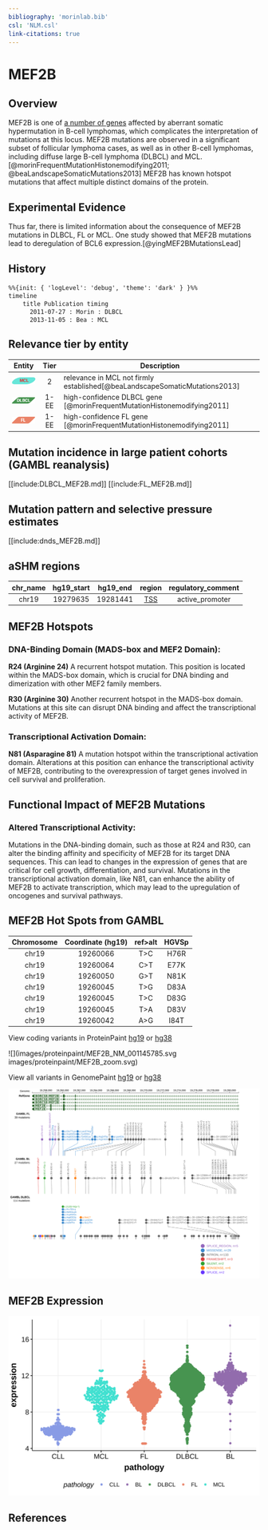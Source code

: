 ```yaml
---
bibliography: 'morinlab.bib'
csl: 'NLM.csl'
link-citations: true
---
```

# MEF2B

## Overview
MEF2B is one of [a number of genes](https://github.com/morinlab/LLMPP/wiki/ashm) affected by aberrant somatic hypermutation in B-cell lymphomas, which complicates the interpretation of mutations at this locus. MEF2B mutations are observed in a significant subset of follicular lymphoma cases, as well as in other B-cell lymphomas, including diffuse large B-cell lymphoma (DLBCL) and MCL.[@morinFrequentMutationHistonemodifying2011; @beaLandscapeSomaticMutations2013] MEF2B has known hotspot mutations that affect multiple distinct domains of the protein. 

## Experimental Evidence
Thus far, there is limited information about the consequence of MEF2B mutations in DLBCL, FL or MCL. One study showed that MEF2B mutations lead to deregulation of BCL6 expression.[@yingMEF2BMutationsLead]

## History
```mermaid
%%{init: { 'logLevel': 'debug', 'theme': 'dark' } }%%
timeline
    title Publication timing
      2011-07-27 : Morin : DLBCL
      2013-11-05 : Bea : MCL
```

## Relevance tier by entity

|Entity|Tier|Description                           |
|:------:|:----:|--------------------------------------|
|![MCL](images/icons/MCL_tier2.png)|2|relevance in MCL not firmly established[@beaLandscapeSomaticMutations2013]|
|![DLBCL](images/icons/DLBCL_tier1.png) |1-EE | high-confidence DLBCL gene            [@morinFrequentMutationHistonemodifying2011]|
|![FL](images/icons/FL_tier1.png)    |1-EE | high-confidence FL gene               [@morinFrequentMutationHistonemodifying2011]|


## Mutation incidence in large patient cohorts (GAMBL reanalysis)

[[include:DLBCL_MEF2B.md]]
[[include:FL_MEF2B.md]]

## Mutation pattern and selective pressure estimates

[[include:dnds_MEF2B.md]]

## aSHM regions

|chr_name|hg19_start|hg19_end|region                                                                                    |regulatory_comment|
|:--------:|:----------:|:--------:|:------------------------------------------------------------------------------------------:|:------------------:|
|chr19   |19279635  |19281441|[TSS](https://genome.ucsc.edu/s/rdmorin/GAMBL%20hg19?position=chr19%3A19279635%2D19281441)|active_promoter   |


## MEF2B Hotspots

### DNA-Binding Domain (MADS-box and MEF2 Domain):
**R24 (Arginine 24)** A recurrent hotspot mutation. This position is located within the MADS-box domain, which is crucial for DNA binding and dimerization with other MEF2 family members.

**R30 (Arginine 30)** Another recurrent hotspot in the MADS-box domain. Mutations at this site can disrupt DNA binding and affect the transcriptional activity of MEF2B.

### Transcriptional Activation Domain:
**N81 (Asparagine 81)** A mutation hotspot within the transcriptional activation domain. Alterations at this position can enhance the transcriptional activity of MEF2B, contributing to the overexpression of target genes involved in cell survival and proliferation.

## Functional Impact of MEF2B Mutations

### Altered Transcriptional Activity:
Mutations in the DNA-binding domain, such as those at R24 and R30, can alter the binding affinity and specificity of MEF2B for its target DNA sequences. This can lead to changes in the expression of genes that are critical for cell growth, differentiation, and survival.
Mutations in the transcriptional activation domain, like N81, can enhance the ability of MEF2B to activate transcription, which may lead to the upregulation of oncogenes and survival pathways.

## MEF2B Hot Spots from GAMBL

| Chromosome |Coordinate (hg19) | ref>alt | HGVSp | 
 | :---:| :---: | :--: | :---: |
| chr19 | 19260066 | T>C | H76R |
| chr19 | 19260064 | C>T | E77K |
| chr19 | 19260050 | G>T | N81K |
| chr19 | 19260045 | T>G | D83A |
| chr19 | 19260045 | T>C | D83G |
| chr19 | 19260045 | T>A | D83V |
| chr19 | 19260042 | A>G | I84T |

View coding variants in ProteinPaint [hg19](https://morinlab.github.io/LLMPP/GAMBL/MEF2B_protein.html)  or [hg38](https://morinlab.github.io/LLMPP/GAMBL/MEF2B_protein_hg38.html)

![](images/proteinpaint/MEF2B_NM_001145785.svg
images/proteinpaint/MEF2B_zoom.svg)

View all variants in GenomePaint [hg19](https://morinlab.github.io/LLMPP/GAMBL/MEF2B.html)  or [hg38](https://morinlab.github.io/LLMPP/GAMBL/MEF2B_hg38.html)

![](images/proteinpaint/MEF2B.svg)

## MEF2B Expression
![](images/gene_expression/MEF2B_by_pathology.svg)


<!-- ORIGIN: morinFrequentMutationHistonemodifying2011 -->
<!-- DLBCL: morinFrequentMutationHistonemodifying2011 -->
<!-- MCL: beaLandscapeSomaticMutations2013 -->
<!-- FL: morinFrequentMutationHistonemodifying2011 -->

## References
